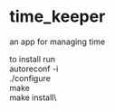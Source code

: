 # time_keeper
an app for managing time

to install run\
autoreconf -i\
./configure\
make\
make install\
